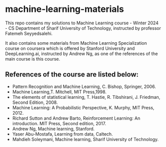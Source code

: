 # machine-learning-materials

This repo contains my solutions to Machine Learning course - Winter 2024 - CS Department of Sharif University of Technology, instructed by professor Fatemeh Seyyedsalehi.

It also contains some materials from Machine Learning Specialization course on coursera which is offered by Stanford University and DeepLearning.ai, instructed by Andrew Ng, as one of the references of the main course is this course.

## References of the course are listed below:
*  Pattern Recognition and Machine Learning, C. Bishop, Springer, 2006.
*  Machine Learning,T. Mitchell, MIT Press,1998.
*  The elements of statistical learning, T. Hastie, R. Tibshirani, J. Friedman, Second Edition, 2008.
*  Machine Learning: A Probabilistic Perspective, K. Murphy, MIT Press, 2012.
*  Richard Sutton and Andrew Barto, Reinforcement Learning: An introduction. MIT Press, Second edition, 2017.
*  Andrew Ng, Machine learning, Stanford.
*  Yaser Abu-Mostafa, Learning from data, Caltech.
*  Mahdieh Soleymani, Machine learning, Sharif University of Technology.
